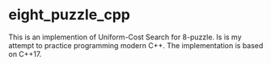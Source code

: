 # eight_puzzle_cpp
This is an implemention of Uniform-Cost Search for 8-puzzle. Is is my attempt to practice programming modern C++. The implementation is based on C++17.
